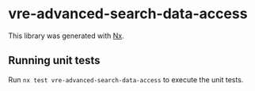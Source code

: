 # vre-advanced-search-data-access

This library was generated with [Nx](https://nx.dev).

## Running unit tests

Run `nx test vre-advanced-search-data-access` to execute the unit tests.
